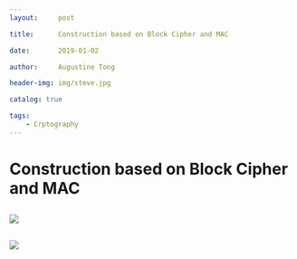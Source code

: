```yaml
---
layout:     post

title:      Construction based on Block Cipher and MAC

date:       2019-01-02

author:     Augustine Tong

header-img: img/steve.jpg

catalog: true

tags:
    - Crptography
---
```


# Construction based on Block Cipher and MAC


## 
![ ](/img/crpto/.png)

##
![ ](/img/crpto/.png)

